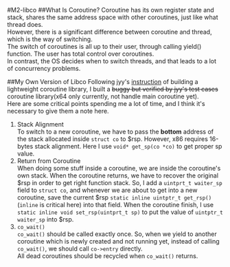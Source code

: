 #M2-libco
##What Is Coroutine?
Coroutine has its own register state and stack, shares the same address space with other coroutines, just like what thread does.  
However, there is a significant difference between coroutine and thread, which is the way of switching.  
The switch of coroutines is all up to their user, through calling yield() function. The user has total control over coroutines.  
In contrast, the OS decides when to switch threads, and that leads to a lot of concurrency problems.  

##My Own Version of Libco
Following jyy's [instruction](http://jyywiki.cn/OS/2022/labs/M2) of building a lightweight coroutine library, I built a ~~buggy but verified by jyy's test cases~~ coroutine library(x64 only currently, not handle main coroutine yet).  
Here are some critical points spending me a lot of time, and I think it's necessary to give them a note here.  
1. Stack Alignment  
    To switch to a new coroutine, we have to pass the **bottom** address of the stack allocated inside `struct co` to $rsp. 
However, x86 requires 16-bytes stack alignment. Here I use `void* get_sp(co *co)` to get proper sp value.  
2. Return from Coroutine  
    When doing some stuff inside a coroutine, we are inside the coroutine's own stack. When the coroutine returns, we have to
recover the original $rsp in order to get right function stack. So, I add a `uintprt_t waiter_sp` field to `struct co`,
and whenever we are about to get into a new coroutine, save the current $rsp `static inline uintptr_t get_rsp()`(`inline` is critical here) into that field. 
    When the coroutine finish, I use `static inline void set_rsp(uintprt_t sp)` to put the value of `uintptr_t waiter_sp` into $rsp.  
3. `co_wait()`  
    `co_wait()` should be called exactly once. So, when we yield to another coroutine which is newly created and not running yet, instead of calling `co_wait()`, we should call `co->entry` directly.  
    All dead coroutines should be recycled when `co_wait()` returns.  
